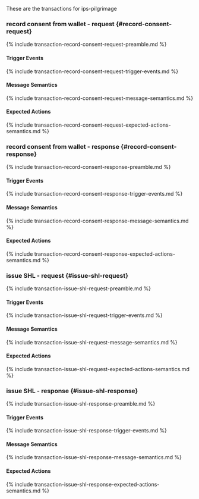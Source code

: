 These are the transactions for ips-pilgrimage


###  record consent from wallet - request {#record-consent-request}

{% include transaction-record-consent-request-preamble.md %}
#### Trigger Events
{% include transaction-record-consent-request-trigger-events.md %}
#### Message Semantics
{% include transaction-record-consent-request-message-semantics.md %}
#### Expected Actions
{% include transaction-record-consent-request-expected-actions-semantics.md %}

###  record consent from wallet - response {#record-consent-response}


{% include transaction-record-consent-response-preamble.md %}
#### Trigger Events
{% include transaction-record-consent-response-trigger-events.md %}
#### Message Semantics
{% include transaction-record-consent-response-message-semantics.md %}
#### Expected Actions
{% include transaction-record-consent-response-expected-actions-semantics.md %}


###  issue SHL - request {#issue-shl-request}

{% include transaction-issue-shl-request-preamble.md %}
#### Trigger Events
{% include transaction-issue-shl-request-trigger-events.md %}
#### Message Semantics
{% include transaction-issue-shl-request-message-semantics.md %}
#### Expected Actions
{% include transaction-issue-shl-request-expected-actions-semantics.md %}



###  issue SHL - response {#issue-shl-response}


{% include transaction-issue-shl-response-preamble.md %}
#### Trigger Events
{% include transaction-issue-shl-response-trigger-events.md %}
#### Message Semantics
{% include transaction-issue-shl-response-message-semantics.md %}
#### Expected Actions
{% include transaction-issue-shl-response-expected-actions-semantics.md %}
